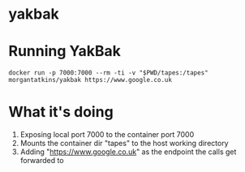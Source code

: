 # yakbak

# Running YakBak

```
docker run -p 7000:7000 --rm -ti -v "$PWD/tapes:/tapes" morgantatkins/yakbak https://www.google.co.uk
```
# What it's doing

1. Exposing local port 7000 to the container port 7000
1. Mounts the container dir "tapes" to the host working directory
1. Adding "https://www.google.co.uk" as the endpoint the calls get forwarded to

